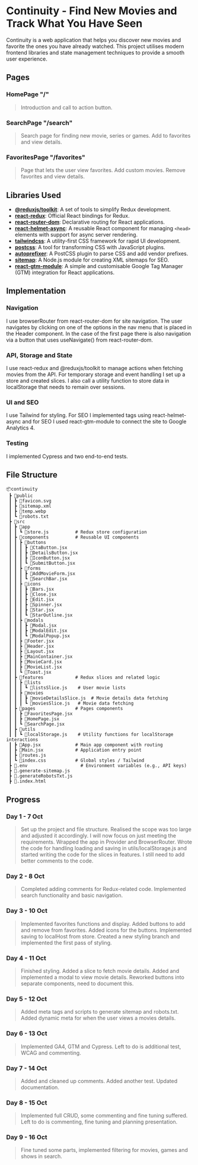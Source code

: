 # Continuity - Find New Movies and Track What You Have Seen

Continuity is a web application that helps you discover new movies and favorite the ones you have already watched. This project utilises modern frontend libraries and state management techniques to provide a smooth user experience.

## Pages

### HomePage "/"
> Introduction and call to action button.

### SearchPage "/search"
> Search page for finding new movie, series or games. Add to favorites and view details.

### FavoritesPage "/favorites"
> Page that lets the user view favorites. Add custom movies. Remove favorites and view details.

## Libraries Used

- **[@reduxjs/toolkit](https://www.npmjs.com/package/@reduxjs/toolkit)**: A set of tools to simplify Redux development.
- **[react-redux](https://www.npmjs.com/package/react-redux)**: Official React bindings for Redux.
- **[react-router-dom](https://www.npmjs.com/package/react-router-dom)**: Declarative routing for React applications.
- **[react-helmet-async](https://www.npmjs.com/package/react-helmet-async)**: A reusable React component for managing `<head>` elements with support for async server rendering.
- **[tailwindcss](https://www.npmjs.com/package/tailwindcss)**: A utility-first CSS framework for rapid UI development.
- **[postcss](https://www.npmjs.com/package/postcss)**: A tool for transforming CSS with JavaScript plugins.
- **[autoprefixer](https://www.npmjs.com/package/autoprefixer)**: A PostCSS plugin to parse CSS and add vendor prefixes.
- **[sitemap](https://www.npmjs.com/package/sitemap)**: A Node.js module for creating XML sitemaps for SEO.
- **[react-gtm-module](https://www.npmjs.com/package/react-gtm-module)**: A simple and customisable Google Tag Manager (GTM) integration for React applications.

## Implementation

### Navigation

I use browserRouter from react-router-dom for site navigation. The user navigates by clicking on one of the options in the nav menu that is placed in the Header component. In the case of the first page there is also navigation via a button that uses useNavigate() from react-router-dom.

### API, Storage and State

I use react-redux and @reduxjs/toolkit to manage actions when fetching movies from the API. For temporary storage and event handling I set up a store and created slices. I also call a utility function to store data in localStorage that needs to remain over sessions.

### UI and SEO

I use Tailwind for styling. For SEO I implemented tags using react-helmet-async and for SEO I used react-gtm-module to connect the site to Google Analytics 4.

### Testing

I implemented Cypress and two end-to-end tests.


## File Structure

``` plaintext
📦continuity
 ┣ 📂public
 ┃ ┣ 📜favicon.svg
 ┃ ┣ 📜sitemap.xml
 ┃ ┣ 📜temp.webp
 ┃ ┗ 📜robots.txt     
 ┣ 📂src
 ┃ ┣ 📂app
 ┃ ┃ ┗ 📜store.js          # Redux store configuration
 ┃ ┣ 📂components          # Reusable UI components
 ┃ ┃ ┣ 📂buttons
 ┃ ┃ ┃ ┣ 📜CtaButton.jsx
 ┃ ┃ ┃ ┣ 📜DetailsButton.jsx
 ┃ ┃ ┃ ┣ 📜IconButton.jsx
 ┃ ┃ ┃ ┗ 📜SubmitButton.jsx
 ┃ ┃ ┣ 📂forms
 ┃ ┃ ┃ ┣ 📜AddMovieForm.jsx
 ┃ ┃ ┃ ┗ 📜SearchBar.jsx
 ┃ ┃ ┣ 📂icons
 ┃ ┃ ┃ ┣ 📜Bars.jsx
 ┃ ┃ ┃ ┣ 📜Close.jsx
 ┃ ┃ ┃ ┣ 📜Edit.jsx
 ┃ ┃ ┃ ┣ 📜Spinner.jsx
 ┃ ┃ ┃ ┣ 📜Star.jsx
 ┃ ┃ ┃ ┗ 📜StarOutline.jsx
 ┃ ┃ ┣ 📂modals
 ┃ ┃ ┃ ┣ 📜Modal.jsx
 ┃ ┃ ┃ ┣ 📜ModalEdit.jsx
 ┃ ┃ ┃ ┗ 📜ModalPopup.jsx
 ┃ ┃ ┣ 📜Footer.jsx
 ┃ ┃ ┣ 📜Header.jsx
 ┃ ┃ ┣ 📜Layout.jsx
 ┃ ┃ ┣ 📜MainContainer.jsx
 ┃ ┃ ┣ 📜MovieCard.jsx
 ┃ ┃ ┣ 📜MovieList.jsx
 ┃ ┃ ┗ 📜Toast.jsx
 ┃ ┣ 📂features            # Redux slices and related logic
 ┃ ┃ ┣ 📂lists
 ┃ ┃ ┃ ┗ 📜listsSlice.js    # User movie lists
 ┃ ┃ ┣ 📂movies
 ┃ ┃ ┃ ┣ 📜movieDetailsSlice.js  # Movie details data fetching
 ┃ ┃ ┃ ┗ 📜moviesSlice.js   # Movie data fetching
 ┃ ┣ 📂pages               # Pages components
 ┃ ┃ ┣ 📜FavoritesPage.jsx
 ┃ ┃ ┣ 📜HomePage.jsx
 ┃ ┃ ┗ 📜SearchPage.jsx
 ┃ ┣ 📂utils
 ┃ ┃ ┗ 📜localStorage.js    # Utility functions for localStorage interactions
 ┃ ┣ 📜App.jsx             # Main app component with routing
 ┃ ┣ 📜Main.jsx            # Application entry point
 ┃ ┣ 📜routes.js
 ┃ ┗ 📜index.css           # Global styles / Tailwind
 ┣ 📜.env                    # Environment variables (e.g., API keys)
 ┣ 📜.generate-sitemap.js
 ┣ 📜.generateRobotsTxt.js
 ┣ 📜.index.html
```

## Progress

### Day 1 - 7 Oct

> Set up the project and file structure. Realised the scope was too large and adjusted it accordingly. I will now focus on just meeting the requirements. Wrapped the app in Provider and BrowserRouter. Wrote the code for handling loading and saving in utils/localStorage.js and started writing the code for the slices in features. I still need to add better comments to the code.

### Day 2 - 8 Oct

> Completed adding comments for Redux-related code. Implemented search functionality and basic navigation.

### Day 3 - 10 Oct

> Implemented favorites functions and display. Added buttons to add and remove from favorites. Added icons for the buttons. Implemented saving to localHost from store. Created a new styling branch and implemented the first pass of styling.

### Day 4 - 11 Oct

> Finished styling. Added a slice to fetch movie details. Added and implemented a modal to view movie details. Reworked buttons into separate components, need to document this.

### Day 5 - 12 Oct

> Added meta tags and scripts to generate sitemap and robots.txt. Added dynamic meta for when the user views a movies details.

### Day 6 - 13 Oct

> Implemented GA4, GTM and Cypress. Left to do is additional test, WCAG and commenting.

### Day 7 - 14 Oct

> Added and cleaned up comments. Added another test. Updated documentation.

### Day 8 - 15 Oct

> Implemented full CRUD, some commenting and fine tuning suffered. Left to do is commenting, fine tuning and planning presentation.

### Day 9 - 16 Oct

> Fine tuned some parts, implemented filtering for movies, games and shows in search.